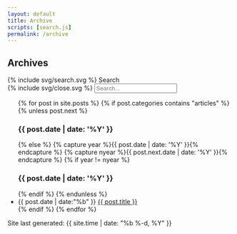 ```yaml
---
layout: default
title: Archive
scripts: [search.js]
permalink: /archive
---
```

<div class="archive-header">
  <h2>Archives</h2>
  <span class="icon toggle-search">{% include svg/search.svg %} Search</span>
</div>
<div class="search">
  <div class="wrapper">
      <span class="icon toggle-search">{% include svg/close.svg %}</span>
      <input type="text" class="search-input" id="search-input" placeholder="Search...">
      <ul id="results-container"></ul>
  </div>
</div>
<ul class="archive-lists">
  <div>
  {% for post in site.posts %}
  {% if post.categories contains "articles" %}
    {% unless post.next %}
    <div class="by-year">
      <h3>{{ post.date | date: '%Y' }}</h3>
    {% else %}
      {% capture year %}{{ post.date | date: '%Y' }}{% endcapture %}
      {% capture nyear %}{{ post.next.date | date: '%Y' }}{% endcapture %}
      {% if year != nyear %}
        </div>
        <div class="by-year">
          <h3>{{ post.date | date: '%Y' }}</h3>
      {% endif %}
    {% endunless %}
    <li><span class="date">{{ post.date | date:"%b" }}</span> <a href="{{ post.url | prepend: site.baseurl }}">{{ post.title }}</a></li>
    {% endif %}
  {% endfor %}
  </div>
</ul>
<span class="last-update">Site last generated: {{ site.time | date: "%b %-d, %Y"  }}</span>
